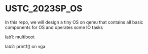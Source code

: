 # USTC_2023SP_OS
In this repo, we will design a tiny OS on qemu that contains all basic components for OS and operates some IO tasks



lab1: multiboot

lab2:  printf() on vga